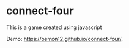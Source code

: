 # connect-four
This is a game created using javascript

Demo: https://osmon12.github.io/connect-four/.
